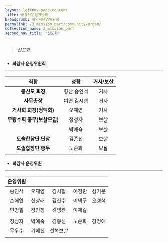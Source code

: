 ```yaml
---
layout: leftnav-page-content
title: 화암사운영위원회
breadcrumb: 화암사운영위원회
permalink: /3_mission_part/community/organ/
collection_name: 3_mission_part
second_nav_title: "신도회"
---
```


> ##### **신도회** 

* **화암사 운영위원회**
---
|  **직함**  |  **성함**  | **거사/보살**  |
|:-:|:-:|:-:|
| **총신도 회장**  | 향산 송인석  | 거사  |
| **사무총장** | 여연 김시형  |  거사 |
| **거사회 회장(청맥회)** | 오재영  | 거사  |
| **무량수회 총무(보살모임)** | 정성자  | 보살  |
| | 박예숙  | 보살  |
| **도솔합창단 단장** | 김종신  | 보살  |
| **도솔합창단 총무** | 노순화  | 보살  |
||||

* **화암사 운영위원**
---
|**운영위원**|||||
|:-:|:-:|:-:|:-:|:-:|
| 송인석  | 오재영  | 김시형  | 이정관  | 성기문  |
| 손해연  | 신상래  | 김진수  | 이택구  | 오경석  |
| 민경필  | 강인정  | 김영관  | 이재길  ||
||||||
| 정성자 | 박예숙  | 김종신  | 노순화  | 강정애  |
| 무우수 | 기혜진  | 선복보살  |   |   |
||||||

